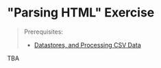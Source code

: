# "Parsing HTML" Exercise

> Prerequisites:
>   + [Datastores, and Processing CSV Data](/units/unit-4.md)

TBA
